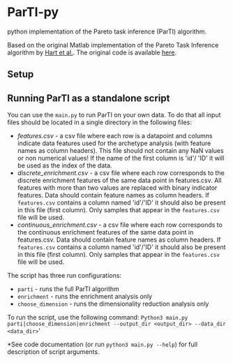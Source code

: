 # ParTI-py
python implementation of the Pareto task inference (ParTI) algorithm.

Based on the original Matlab implementation of the Pareto Task Inference algorithm by [Hart et al.](https://www.nature.com/articles/nmeth.3254).
The original code is available [here](https://www.weizmann.ac.il/mcb/alon/download/pareto-task-inference-parti-method).


## Setup

## Running ParTI as a standalone script

You can use the `main.py` to run ParTI on your own data.
To do that all input files should be located in a single directory in the following files:

 - _features.csv_ - a csv file where each row is a datapoint and columns indicate data features 
used for the archetype analysis (with feature names as column headers). 
This file should not contain any NaN values or non numerical values! If the name of the first column is 'id'/ 'ID' it will be used as the index of the data.
 - _discrete_enrichment.csv_ - a csv file where each row corresponds to the discrete enrichment features of the same 
 data point in features.csv. All features with more than two values are replaced with binary indicator features. 
 Data should contain feature names as column headers. If `features.csv` contains a column named 'id'/'ID' it should also be present in this file (first column). Only samples that appear in the `features.csv` file will be used.
 - _continuous_enrichment.csv_ - a csv file where each row corresponds to the continuous enrichment features of the same 
 data point in features.csv. Data should contain feature names as column headers. If `features.csv` contains a column named 'id'/'ID' it should also be present in this file (first column). Only samples that appear in the `features.csv` file will be used.

The script has three run configurations:
 - `parti` - runs the full ParTI algorithm
 - `enrichment` - runs the enrichment analysis only
 - `choose_dimension` - runs the dimensionality reduction analysis only

To run the script, use the following command:
`Python3 main.py parti|choose_dimension|enrichment --output_dir <output_dir> --data_dir <data_dir>`'

*See code documentation (or run `python3 main.py --help`) for full description of script arguments.
 

 